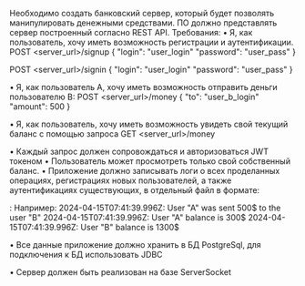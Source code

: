 Необходимо создать банковский сервер, который будет позволять манипулировать денежными средствами. ПО должно представлять сервер построенный согласно REST API.
Требования:
• Я, как пользователь, хочу иметь возможность регистрации и аутентификации.
POST <server_url>/signup
{
    "login": "user_login"
    "password": "user_pass"
}

POST <server_url>/signin
{
    "login": "user_login"
    "password": "user_pass"
}


• Я, как пользователь A, хочу иметь возможность отправить деньги пользователю B:
POST <server_url>/money
{
    "to": "user_b_login"
    "amount": 500
}

• Я, как пользователь, хочу иметь возможность увидеть свой текущий баланс с помощью запроса
GET <server_url>/money

• Каждый запрос должен сопровождаться и авторизоваться JWT токеном
• Пользователь может просмотреть только свой собственный баланс.
• Приложение должно записывать логи о всех проделанных операциях, регистрациях новых пользователей, а также аутентификациях существующих, в отдельный файл в формате:


<datetime>: <message>
Например:
2024-04-15T07:41:39.996Z: User "A" was sent 500$ to the user "B"
2024-04-15T07:41:39.996Z: User "A" balance is 300$
2024-04-15T07:41:39.996Z: User "B" balance is 1300$



• Все данные приложение должно хранить в БД PostgreSql, для подключения к БД использовать JDBC

• Сервер должен быть реализован на базе ServerSocket



